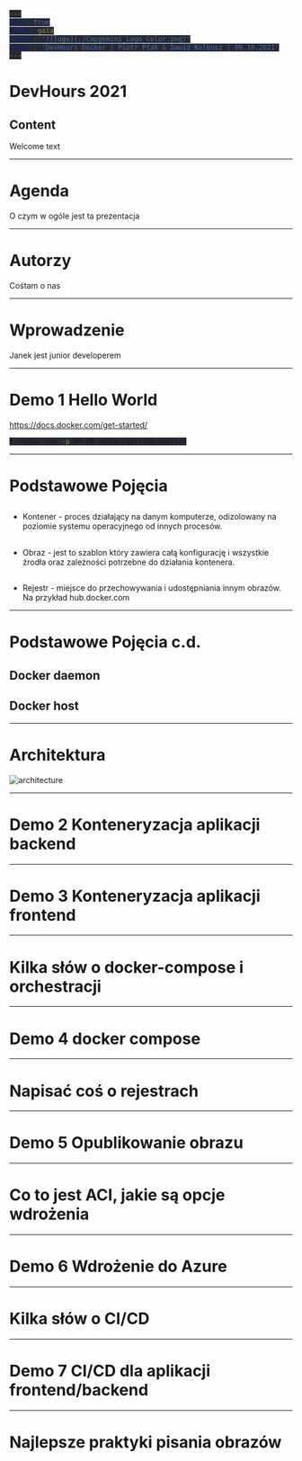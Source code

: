 ```yaml
---
marp: true
theme: gaia
header: '![logo](./Capgemini_Logo_Color.png)'
footer: 'DevHours Docker | Piotr Ptak & Dawid Kolbusz | 09.10.2021'
---
```

<style>
  :root {
    --color-background: #fff !important;
    --color-foreground: #0070AD !important;
    --color-highlight: #12ABDB !important;
    --color-dimmed: #2B0A3D !important;
  }
  code {
    background-color: #272936 !important;
  }

  header {
    display: flex;
    justify-content: right;
  }

  header > img {
    margin-top: 0.5em;
    width: 7.97em;
    height: 2em;
  }

  footer {
    font-size: small;
  }
</style>

<style scoped>
</style>

<!-- _class: lead -->

# DevHours 2021

## Content

Welcome text

<!-- any notes -->

---

# Agenda

O czym w ogóle jest ta prezentacja

---

# Autorzy

Cośtam o nas

---

# Wprowadzenie

Janek jest junior developerem

---

# Demo 1 Hello World

https://docs.docker.com/get-started/


<!-- w takim razie wpisujemy w google docker get started i wybieramy pierwszy od góry link -->

<!-- Na stronie znajdujemy informację, żeby w konsoli uruchomić polecenie -->

```sh
$ docker run -p 80:80 docker/getting-started
```

<!-- I co teraz w ogóle się stało? Właśnie uruchomiliśmy nasz pierwszy kontener -->

---

# Podstawowe Pojęcia

## 
* Kontener - proces działający na danym komputerze, odizolowany na poziomie systemu operacyjnego od innych procesów.

<!-- można dodać, że odizolowany za pomocą namespaces i cgroups, które są częścią linuxowego kernela -->

## 
* Obraz - jest to szablon który zawiera całą konfigurację i wszystkie źrodła oraz zależności potrzebne do działania kontenera.

<!-- wszystkie pliki binarne, zmienne środowiskowe, system plików itp -->

##
* Rejestr - miejsce do przechowywania i udostępniania innym obrazów. Na przykład hub.docker.com

<!-- docker hub jest chyba największy i najpopularniejszy, ale możemy tworzyć swoje własne prywatne repozytoria, co zobaczymy później -->

---

# Podstawowe Pojęcia c.d.

## Docker daemon

## Docker host

---

# Architektura

![architecture](https://docs.docker.com/engine/images/architecture.svg)

---

# Demo 2 Konteneryzacja aplikacji backend

---

# Demo 3 Konteneryzacja aplikacji frontend

---

# Kilka słów o docker-compose i orchestracji

---

# Demo 4 docker compose

---

# Napisać coś o rejestrach

---

# Demo 5 Opublikowanie obrazu

---

# Co to jest ACI, jakie są opcje wdrożenia

---

# Demo 6 Wdrożenie do Azure

---

# Kilka słów o CI/CD

---

# Demo 7 CI/CD dla aplikacji frontend/backend

---

# Najlepsze praktyki pisania obrazów